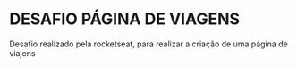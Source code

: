 # DESAFIO PÁGINA DE VIAGENS

Desafio realizado pela rocketseat, para realizar a criação de uma página de viajens
